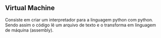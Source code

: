 ## Virtual Machine 
Consiste em criar um interpretador para a linguagem python com python. Sendo assim o código lê um arquivo de texto e o transforma em linguagem de máquina (assembly).
